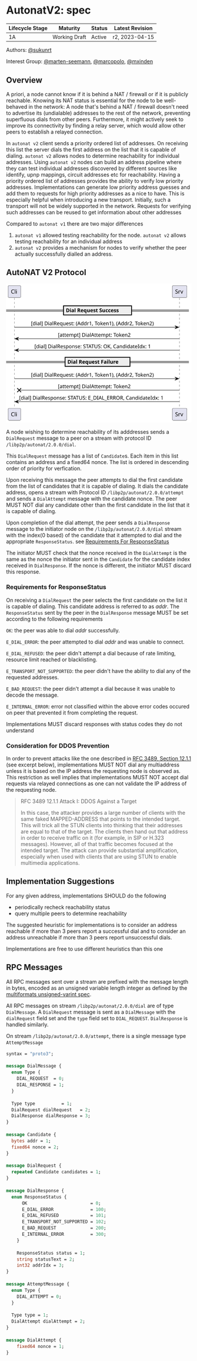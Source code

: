 # AutonatV2: spec


| Lifecycle Stage | Maturity                 | Status | Latest Revision |
|-----------------|--------------------------|--------|-----------------|
| 1A              | Working Draft            | Active | r2, 2023-04-15  |

Authors: [@sukunrt]

Interest Group: [@marten-seemann], [@marcopolo], [@mxinden]

[@sukunrt]: https://github.com/sukunrt
[@marten-seemann]: https://github.com/marten-seemann
[@mxinden]: https://github.com/mxinden
[@marcopolo]: https://github.com/marcopolo


## Overview

A priori, a node cannot know if it is behind a NAT / firewall or if it is
publicly reachable. Knowing its NAT status is essential for the node to be
well-behaved in the network: A node that's behind a NAT / firewall doesn't need
to advertise its (undialable) addresses to the rest of the network, preventing
superfluous dials from other peers. Furthermore, it might actively seek to
improve its connectivity by finding a relay server, which would allow other
peers to establish a relayed connection.

In `autonat v2` client sends a priority ordered list of addresses. On receiving
this list the server dials the first address on the list that it is capable of
dialing. `autonat v2` allows nodes to determine reachability for individual
addresses. Using `autonat v2` nodes can build an address pipeline where they can
test individual addresses discovered by different sources like identify, upnp
mappings, circuit addresses etc for reachability. Having a priority ordered list
of addresses provides the ability to verify low priority addresses.
Implementations can generate low priority address guesses and add them to
requests for high priority addresses as a nice to have. This is especially
helpful when introducing a new transport. Initially, such a transport will not
be widely supported in the network. Requests for verifying such addresses can be
reused to get information about other addresses

Compared to `autonat v1` there are two major differences
1. `autonat v1` allowed testing reachability for the node. `autonat v2` allows
testing reachability for an individual address
2. `autonat v2` provides a mechanism for nodes to verify whether the peer
actually successfully dialled an address.


## AutoNAT V2 Protocol


![Autonat V2 Interaction](autonat-v2.svg)


A node wishing to determine reachability of its adddresses sends a `DialRequest`
message to a peer on a stream with protocol ID
`/libp2p/autonat/2.0.0/dial`. 

This `DialRequest` message has a list of `Candidate`s. Each item in
this list contains an address and a fixed64 nonce. The list is ordered in
descending order of priority for verfication.

Upon receiving this message the peer attempts to dial the first candidate from
the list of candidates that it is capable of dialing. It dials the candidate
address, opens a stream with Protocol ID `/libp2p/autonat/2.0.0/attempt` and
sends a `DialAttempt` message with the candidate nonce. The peer MUST NOT dial
any candidate other than the first candidate in the list that it is capable of
dialing.

Upon completion of the dial attempt, the peer sends a `DialResponse` message to
the initiator node on the `/libp2p/autonat/2.0.0/dial` stream with the
index(0 based) of the candidate that it attempted to dial and the appropriate
`ResponseStatus`. see [Requirements For
ResponseStatus](#requirements-for-responsestatus)

The initiator MUST check that the nonce received in the `DialAttempt` is the
same as the nonce the initiator sent in the `Candidate` for the candidate
index received in `DialResponse`. If the nonce is different, the initiator MUST
discard this response.


### Requirements for ResponseStatus

On receiving a `DialRequest` the peer selects the first candidate on the list it
is capable of dialing. This candidate address is referred to as _addr_. The
`ResponseStatus` sent by the peer in the `DialResponse` message MUST be set
according to the following requirements

`OK`: the peer was able to dial _addr_ successfully.

`E_DIAL_ERROR`: the peer attempted to dial _addr_ and was unable to connect. 

`E_DIAL_REFUSED`: the peer didn't attempt a dial because of rate limiting,
resource limit reached or blacklisting.

`E_TRANSPORT_NOT_SUPPORTED`: the peer didn't have the ability to dial any of the
requested addresses.

`E_BAD_REQUEST`: the peer didn't attempt a dial because it was unable to decode
the message.

`E_INTERNAL_ERROR`: error not classified within the above error codes occured on
peer that prevented it from completing the request.

Implementations MUST discard responses with status codes they do not understand

### Consideration for DDOS Prevention

In order to prevent attacks like the one described in [RFC 3489, Section
12.1.1](https://www.rfc-editor.org/rfc/rfc3489#section-12.1.1) (see excerpt
below), implementations MUST NOT dial any multiaddress unless it is based on the
IP address the requesting node is observed as. This restriction as well implies
that implementations MUST NOT accept dial requests via relayed connections as
one can not validate the IP address of the requesting node.

> RFC 3489 12.1.1 Attack I: DDOS Against a Target
>
> In this case, the attacker provides a large number of clients with the same
> faked MAPPED-ADDRESS that points to the intended target. This will trick all
> the STUN clients into thinking that their addresses are equal to that of the
> target. The clients then hand out that address in order to receive traffic on
> it (for example, in SIP or H.323 messages). However, all of that traffic
> becomes focused at the intended target. The attack can provide substantial
> amplification, especially when used with clients that are using STUN to enable
> multimedia applications.


## Implementation Suggestions

For any given address, implementations SHOULD do the following
- periodically recheck reachability status
- query multiple peers to determine reachability

The suggested heuristic for implementations is to consider an address reachable
if more than 3 peers report a successful dial and to consider an address
unreachable if more than 3 peers report unsuccessful dials. 

Implementations are free to use different heuristics than this one


## RPC Messages

All RPC messages sent over a stream are prefixed with the message length in
bytes, encoded as an unsigned variable length integer as defined by the
[multiformats unsigned-varint spec][uvarint-spec]. 

All RPC messages on stream `/libp2p/autonat/2.0.0/dial` are of type
`DialMessage`. A `DialRequest` message is sent as a `DialMessage` with the `dialRequest`
field set and the `type` field set to `DIAL_REQUEST`. `DialResponse` is handled
similarly.

On stream `/libp2p/autonat/2.0.0/attempt`, there is a single message type
`AttemptMessage`

```proto
syntax = "proto3";

message DialMessage {
  enum Type {
    DIAL_REQUEST  = 0;
    DIAL_RESPONSE = 1;
  }

  Type type          = 1;
  DialRequest dialRequest   = 2;
  DialResponse dialResponse = 3;
}

message Candidate {
  bytes addr = 1;
  fixed64 nonce = 2;
}

message DialRequest {
  repeated Candidate candidates = 1;
}

message DialResponse {
  enum ResponseStatus {
      OK                        = 0;
      E_DIAL_ERROR              = 100;
      E_DIAL_REFUSED            = 101;
      E_TRANSPORT_NOT_SUPPORTED = 102;
      E_BAD_REQUEST             = 200;
      E_INTERNAL_ERROR          = 300;
    }

    ResponseStatus status = 1;
    string statusText = 2;
    int32 addrIdx = 3;
}

message AttemptMessage {
  enum Type {
    DIAL_ATTEMPT = 0;
  }

  Type type = 1;
  DialAttempt dialAttempt = 2;
}

message DialAttempt {
    fixed64 nonce = 1;
}
```

[uvarint-spec]: https://github.com/multiformats/unsigned-varint

